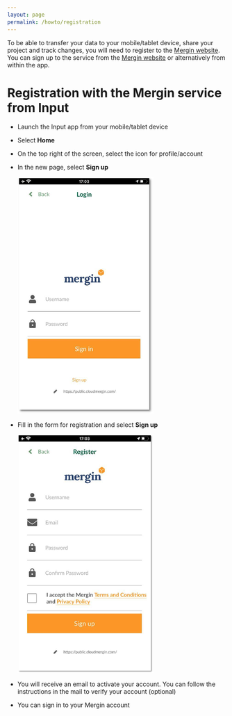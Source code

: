 ```yaml
---
layout: page
permalink: /howto/registration
---
```


To be able to transfer your data to your mobile/tablet device, share your project and track changes, you will need to register to the [Mergin website](https://help.cloudmergin.com). You can sign up to the service from the [Mergin website](https://help.cloudmergin.com/registration.html) or alternatively from within the app.

# Registration with the Mergin service from Input

- Launch the Input app from your mobile/tablet device

- Select **Home**

- On the top right of the screen, select the icon for profile/account

- In the new page, select **Sign up**

	![register](../images/input_sign_in.png)

- Fill in the form for registration and select **Sign up**

	![register](../images/input_sign_up.png)

- You will receive an email to activate your account. You can follow the instructions in the mail to verify your account (optional)

- You can sign in to your Mergin account

